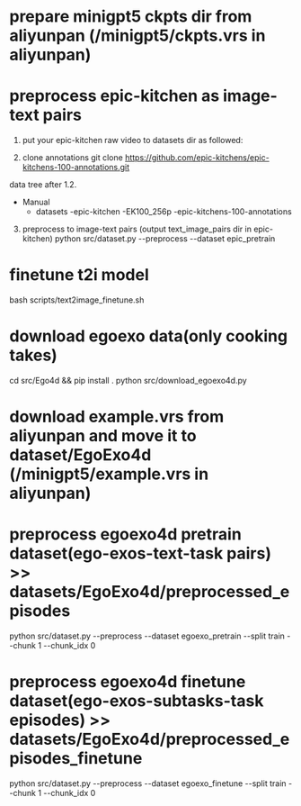 # prepare minigpt5 ckpts dir from aliyunpan (/minigpt5/ckpts.vrs in aliyunpan)

# preprocess epic-kitchen as image-text pairs

1. put your epic-kitchen raw video to datasets dir as followed:

2. clone annotations 
git clone https://github.com/epic-kitchens/epic-kitchens-100-annotations.git

data tree after 1.2.
- Manual
    - datasets
        -epic-kitchen
            -EK100_256p
            -epic-kitchens-100-annotations

3. preprocess to image-text pairs (output text_image_pairs dir in epic-kitchen)
python src/dataset.py --preprocess --dataset epic_pretrain

# finetune t2i model
bash scripts/text2image_finetune.sh

# download egoexo data(only cooking takes)
cd src/Ego4d && pip install .
python src/download_egoexo4d.py

# download example.vrs from aliyunpan and move it to dataset/EgoExo4d (/minigpt5/example.vrs in aliyunpan)

# preprocess egoexo4d pretrain dataset(ego-exos-text-task pairs)  >> datasets/EgoExo4d/preprocessed_episodes
python src/dataset.py --preprocess --dataset egoexo_pretrain --split train --chunk 1 --chunk_idx 0

# preprocess egoexo4d finetune dataset(ego-exos-subtasks-task episodes) >> datasets/EgoExo4d/preprocessed_episodes_finetune
python src/dataset.py --preprocess --dataset egoexo_finetune --split train --chunk 1 --chunk_idx 0